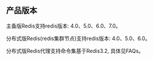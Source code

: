 ## 产品版本

主备版Redis支持redis版本: 4.0、5.0、6.0、7.0。

分布式版Redis(redis集群节点)支持redis版本: 4.0、5.0、6.0。

分布式版Redis代理支持命令集基于Redis3.2, 具体见FAQs。
